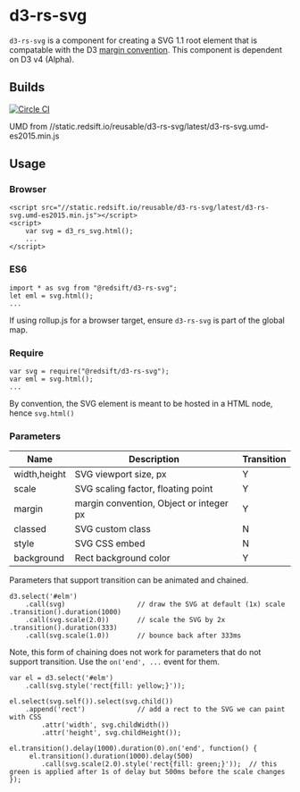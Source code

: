 # d3-rs-svg

`d3-rs-svg` is a component for creating a SVG 1.1 root element that is compatable with the D3 [margin convention](https://bl.ocks.org/mbostock/3019563). This component is dependent on D3 v4 (Alpha).

## Builds

[![Circle CI](https://circleci.com/gh/Redsift/d3-rs-svg.svg?style=svg)](https://circleci.com/gh/Redsift/d3-rs-svg)

UMD from //static.redsift.io/reusable/d3-rs-svg/latest/d3-rs-svg.umd-es2015.min.js

## Usage

### Browser
	
	<script src="//static.redsift.io/reusable/d3-rs-svg/latest/d3-rs-svg.umd-es2015.min.js"></script>
	<script>
		var svg = d3_rs_svg.html();
		...
	</script>

### ES6

	import * as svg from "@redsift/d3-rs-svg";
	let eml = svg.html();
	...

If using rollup.js for a browser target, ensure `d3-rs-svg` is part of the global map.
	
### Require

	var svg = require("@redsift/d3-rs-svg");
	var eml = svg.html();
	...
	
By convention, the SVG element is meant to be hosted in a HTML node, hence `svg.html()`

### Parameters

Name|Description|Transition
----|-----------|----------
width,height|SVG viewport size, px|Y
scale|SVG scaling factor, floating point|Y
margin|margin convention, Object or integer px|Y
classed|SVG custom class|N
style|SVG CSS embed|N
background|Rect background color|Y

Parameters that support transition can be animated and chained.

	d3.select('#elm')
		.call(svg)					// draw the SVG at default (1x) scale
	.transition().duration(1000)
		.call(svg.scale(2.0))		// scale the SVG by 2x
	.transition().duration(333)
		.call(svg.scale(1.0))		// bounce back after 333ms

Note, this form of chaining does not work for parameters that do not support transition. Use the `on('end', ...` event for them.

	var el = d3.select('#elm')
		.call(svg.style('rect{fill: yellow;}'));
	
  	el.select(svg.self()).select(svg.child())
      	.append('rect')				// add a rect to the SVG we can paint with CSS
        	.attr('width', svg.childWidth())
        	.attr('height', svg.childHeight());
  
	el.transition().delay(1000).duration(0).on('end', function() {
		 el.transition().duration(1000).delay(500)
          	.call(svg.scale(2.0).style('rect{fill: green;}'));	// this green is applied after 1s of delay but 500ms before the scale changes
	});
	